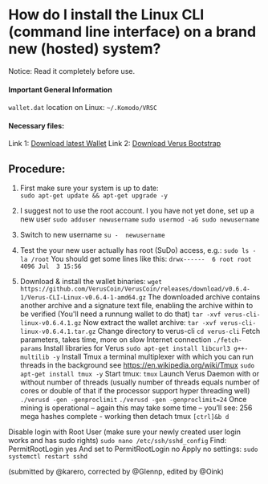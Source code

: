 # How do I install the Linux CLI (command line interface) on a brand new (hosted) system?
Notice: Read it completely before use.

#### Important General Information
`wallet.dat` location on Linux: `~/.Komodo/VRSC`

#### Necessary files:
Link 1: [Download latest Wallet](https://veruscoin.io/wallet.html)
Link 2: [Download Verus Bootstrap](https://bootstrap.veruscoin.io/)

## Procedure:
1. First make sure your system is up to date:  
  `sudo apt-get update && apt-get upgrade -y`  

2. I suggest not to use the root account. I you have not yet done, set up a new user
  `sudo adduser newusername`
  `sudo usermod -aG sudo newusername`
3. Switch to new username
  `su -  newusername`
4. Test the your new user actually has root (SuDo) access, e.g.:
  `sudo ls -la /root`
  You should get some lines like this:
  `drwx------  6 root root 4096 Jul  3 15:56`
5. Download & install the wallet binaries:
  `wget https://github.com/VerusCoin/VerusCoin/releases/download/v0.6.4-1/Verus-CLI-Linux-v0.6.4-1-amd64.gz`
The downloaded archive contains another archive and a signature text file, enabling the archive within to be verified (You'll need a runnung wallet to do that)
  `tar -xvf verus-cli-linux-v0.6.4.1.gz`
Now extract the wallet archive:
  `tar -xvf verus-cli-linux-v0.6.4.1.tar.gz`
Change directory to verus-cli
  `cd verus-cli`
Fetch parameters, takes time, more on slow Internet connection
  `./fetch-params`
Install libraries for Verus
  `sudo apt-get install libcurl3 g++-multilib -y`
Install Tmux a terminal multiplexer with which you can run threads in the background see https://en.wikipedia.org/wiki/Tmux
  `sudo apt-get install tmux -y`
Start tmux:
  `tmux`
Launch Verus Daemon with or without number of threads
(usually number of threads equals number of cores or double of that if the processor support hyper threading well)
  `./verusd -gen -genproclimit`
  `./verusd -gen -genproclimit=24`
Once mining is operational – again this may take some time –
you’ll see: 256 mega hashes complete - working
then detach tmux
`[ctrl]&b d`

Disable login with Root User
(make sure your newly created user login works and has sudo rights)
  `sudo nano /etc/ssh/sshd_config`
Find: PermitRootLogin yes
And set to
PermitRootLogin no
Apply no settings:
  `sudo systemctl restart sshd`

(submitted by @karero, corrected by @Glennp, edited by @Oink)
